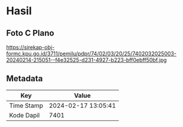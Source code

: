 # Hasil

## Foto C Plano

https://sirekap-obj-formc.kpu.go.id/3711/pemilu/pdpr/74/02/03/20/25/7402032025003-20240214-215051--f4e32525-d231-4927-b223-bff0ebff50bf.jpg


## Metadata

| Key        | Value               |
| ---------- | ------------------- |
| Time Stamp | 2024-02-17 13:05:41 |
| Kode Dapil | 7401                |



